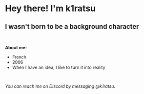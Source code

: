 # Hey there! I'm k1ratsu

## I wasn't born to be a background character
<br>

**About me:**
- French
- 2006 
- When I have an idea, I like to turn it into reality
<br>


*You can reach me on Discord by messaging @k1ratsu.*




<!--
**k1ratsu/k1ratsu** is a ✨ _special_ ✨ repository because its `README.md` (this file) appears on your GitHub profile.

Here are some ideas to get you started:

- 🔭 I’m currently working on ...
- 🌱 I’m currently learning ...
- 👯 I’m looking to collaborate on ...
- 🤔 I’m looking for help with ...
- 💬 Ask me about ...
- 📫 How to reach me: ...
- 😄 Pronouns: ...
- ⚡ Fun fact: ...
-->
